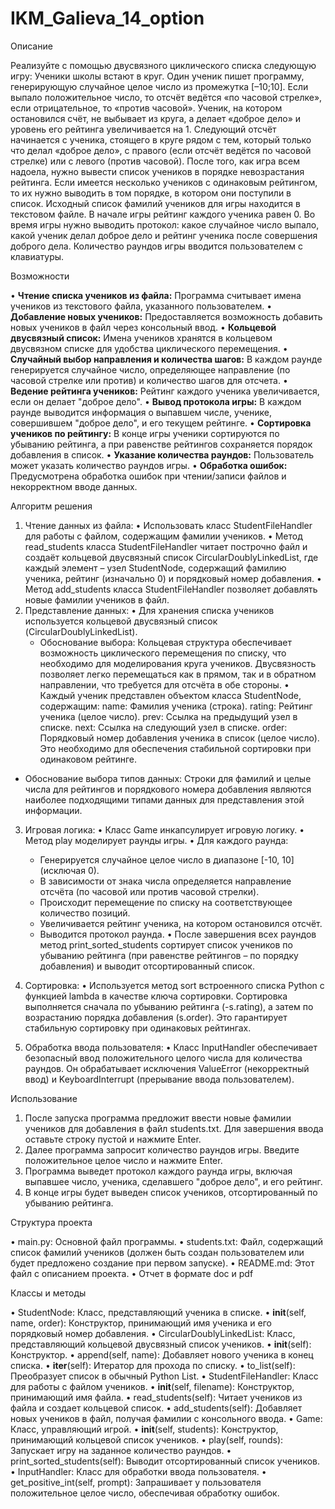 # IKM_Galieva_14_option
Описание

Реализуйте с помощью двусвязного циклического списка следующую игру: Ученики школы встают в круг. Один ученик пишет программу, генерирующую случайное целое число из промежутка [–10;10]. Если выпало положительное число, то отсчёт ведётся «по часовой стрелке», если отрицательное, то «против часовой». Ученик, на котором остановился счёт, не выбывает из круга, а делает «доброе дело» и уровень его рейтинга увеличивается на 1. Следующий отсчёт начинается с ученика, стоящего в круге рядом с тем, который только что делал «доброе дело», с правого (если отсчёт ведётся по часовой стрелке) или с левого (против часовой). После того, как игра всем надоела, нужно вывести список учеников в порядке невозрастания рейтинга. Если имеется несколько учеников с одинаковым рейтингом, то их нужно выводить в том порядке, в котором они поступили в список. Исходный список фамилий учеников для игры находится в текстовом файле. В начале игры рейтинг каждого ученика равен 0. Во время игры нужно выводить протокол: какое случайное число выпало, какой ученик делал доброе дело и рейтинг ученика после совершения доброго дела. Количество раундов игры вводится пользователем с клавиатуры.

Возможности

•   **Чтение списка учеников из файла:** Программа считывает имена учеников из текстового файла, указанного пользователем.
•   **Добавление новых учеников:** Предоставляется возможность добавить новых учеников в файл через консольный ввод.
•   **Кольцевой двусвязный список:** Имена учеников хранятся в кольцевом двусвязном списке для удобства циклического перемещения.
•   **Случайный выбор направления и количества шагов:** В каждом раунде генерируется случайное число, определяющее направление (по часовой стрелке или против) и количество шагов для отсчета.
•   **Ведение рейтинга учеников:** Рейтинг каждого ученика увеличивается, если он делает "доброе дело".
•   **Вывод протокола игры:** В каждом раунде выводится информация о выпавшем числе, ученике, совершившем "доброе дело", и его текущем рейтинге.
•   **Сортировка учеников по рейтингу:** В конце игры ученики сортируются по убыванию рейтинга, а при равенстве рейтингов сохраняется порядок добавления в список.
•   **Указание количества раундов:** Пользователь может указать количество раундов игры.
•   **Обработка ошибок:** Предусмотрена обработка ошибок при чтении/записи файлов и некорректном вводе данных.

Алгоритм решения

1. Чтение данных из файла:
  •  Использовать класс StudentFileHandler для работы с файлом, содержащим фамилии учеников.
  •  Метод read_students класса StudentFileHandler читает построчно файл и создаёт кольцевой двусвязный список CircularDoublyLinkedList, где каждый элемент – узел StudentNode, содержащий фамилию ученика, рейтинг (изначально 0) и порядковый номер добавления.
  •  Метод add_students класса StudentFileHandler позволяет добавлять новые фамилии учеников в файл.
2. Представление данных:
  •  Для хранения списка учеников используется кольцевой двусвязный список (CircularDoublyLinkedList).
    *  Обоснование выбора: Кольцевая структура обеспечивает возможность циклического перемещения по списку, что необходимо для моделирования круга учеников. Двусвязность позволяет легко перемещаться как в прямом, так и в обратном направлении, что требуется для отсчёта в обе стороны.
  •  Каждый ученик представлен объектом класса StudentNode, содержащим:
      name: Фамилия ученика (строка).
      rating: Рейтинг ученика (целое число).
      prev: Ссылка на предыдущий узел в списке.
      next: Ссылка на следующий узел в списке.
      order: Порядковый номер добавления ученика в список (целое число). Это необходимо для обеспечения стабильной сортировки при одинаковом рейтинге.
  *  Обоснование выбора типов данных: Строки для фамилий и целые числа для рейтингов и порядкового номера добавления являются наиболее подходящими типами данных для представления этой информации.
3. Игровая логика:
  •  Класс Game инкапсулирует игровую логику.
  •  Метод play моделирует раунды игры.
  •  Для каждого раунда:
    *  Генерируется случайное целое число в диапазоне [-10, 10] (исключая 0).
    *  В зависимости от знака числа определяется направление отсчёта (по часовой или против часовой стрелки).
    *  Происходит перемещение по списку на соответствующее количество позиций.
    *  Увеличивается рейтинг ученика, на котором остановился отсчёт.
    *  Выводится протокол раунда.
  •  После завершения всех раундов метод print_sorted_students сортирует список учеников по убыванию рейтинга (при равенстве рейтингов – по порядку добавления) и выводит отсортированный список.
4. Сортировка:
  •  Используется метод sort встроенного списка Python с функцией lambda в качестве ключа сортировки. Сортировка выполняется сначала по убыванию рейтинга (-s.rating), а затем по возрастанию порядка добавления (s.order). Это гарантирует стабильную сортировку при одинаковых рейтингах.


5. Обработка ввода пользователя:
  •  Класс InputHandler обеспечивает безопасный ввод положительного целого числа для количества раундов. Он обрабатывает исключения ValueError (некорректный ввод) и KeyboardInterrupt (прерывание ввода пользователем).

Использование

1. После запуска программа предложит ввести новые фамилии учеников для добавления в файл students.txt. Для завершения ввода оставьте строку пустой и нажмите Enter.
2. Далее программа запросит количество раундов игры. Введите положительное целое число и нажмите Enter.
3. Программа выведет протокол каждого раунда игры, включая выпавшее число, ученика, сделавшего "доброе дело", и его рейтинг.
4. В конце игры будет выведен список учеников, отсортированный по убыванию рейтинга.

Структура проекта

•  main.py: Основной файл программы.
•  students.txt: Файл, содержащий список фамилий учеников (должен быть создан пользователем или будет предложено создание при первом запуске).
•  README.md: Этот файл с описанием проекта.
•  Отчет в формате doc и pdf

Классы и методы

•  StudentNode: Класс, представляющий ученика в списке.
  •  __init__(self, name, order): Конструктор, принимающий имя ученика и его порядковый номер добавления.
•  CircularDoublyLinkedList: Класс, представляющий кольцевой двусвязный список учеников.
  •  __init__(self): Конструктор.
  •  append(self, name): Добавляет нового ученика в конец списка.
  •  __iter__(self): Итератор для прохода по списку.
  •  to_list(self): Преобразует список в обычный Python List.
•  StudentFileHandler: Класс для работы с файлом учеников.
  •  __init__(self, filename): Конструктор, принимающий имя файла.
  •  read_students(self): Читает учеников из файла и создает кольцевой список.
  •  add_students(self): Добавляет новых учеников в файл, получая фамилии с консольного ввода.
•  Game: Класс, управляющий игрой.
  •  __init__(self, students): Конструктор, принимающий кольцевой список учеников.
  •  play(self, rounds): Запускает игру на заданное количество раундов.
  •  print_sorted_students(self): Выводит отсортированный список учеников.
•  InputHandler: Класс для обработки ввода пользователя.
  •  get_positive_int(self, prompt): Запрашивает у пользователя положительное целое число, обеспечивая обработку ошибок.
